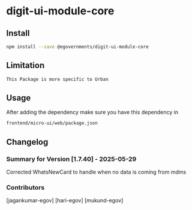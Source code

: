 # digit-ui-module-core

## Install

```bash
npm install --save @egovernments/digit-ui-module-core
```

## Limitation

```bash
This Package is more specific to Urban
```

## Usage

After adding the dependency make sure you have this dependency in

```bash
frontend/micro-ui/web/package.json
```

## Changelog

### Summary for Version [1.7.40] - 2025-05-29

Corrected WhatsNewCard to handle when no data is coming from mdms

### Contributors

[jagankumar-egov] [hari-egov] [mukund-egov]